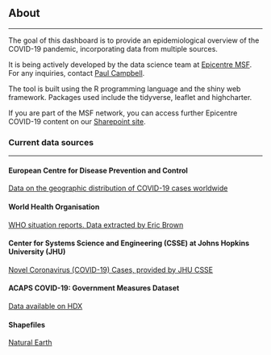 ## About

---

The goal of this dashboard is to provide an epidemiological overview of the COVID-19 pandemic, incorporating data from multiple sources. 

It is being actively developed by the data science team at [Epicentre MSF](https://epicentre.msf.org/en). For any inquiries, contact [Paul Campbell](https://twitter.com/paulcampbell91).

The tool is built using the R programming language and the shiny web framework. Packages used include the tidyverse, leaflet and highcharter.

If you are part of the MSF network, you can access further Epicentre COVID-19 content on our [Sharepoint site](https://msfintl.sharepoint.com/sites/grp-epi-proj-ncov).

### Current data sources

---

#### European Centre for Disease Prevention and Control 

[Data on the geographic distribution of COVID-19 cases worldwide](https://www.ecdc.europa.eu/en/publications-data/download-todays-data-geographic-distribution-covid-19-cases-worldwide)

#### World Health Organisation

[WHO situation reports. Data extracted by Eric Brown](https://github.com/eebrown/data2019nCoV)

#### Center for Systems Science and Engineering (CSSE) at Johns Hopkins University (JHU)

[Novel Coronavirus (COVID-19) Cases, provided by JHU CSSE](https://github.com/CSSEGISandData/COVID-19)

#### ACAPS COVID-19: Government Measures Dataset 

[Data available on HDX](https://data.humdata.org/dataset/acaps-covid19-government-measures-dataset)

#### Shapefiles

[Natural Earth](https://www.naturalearthdata.com/)
